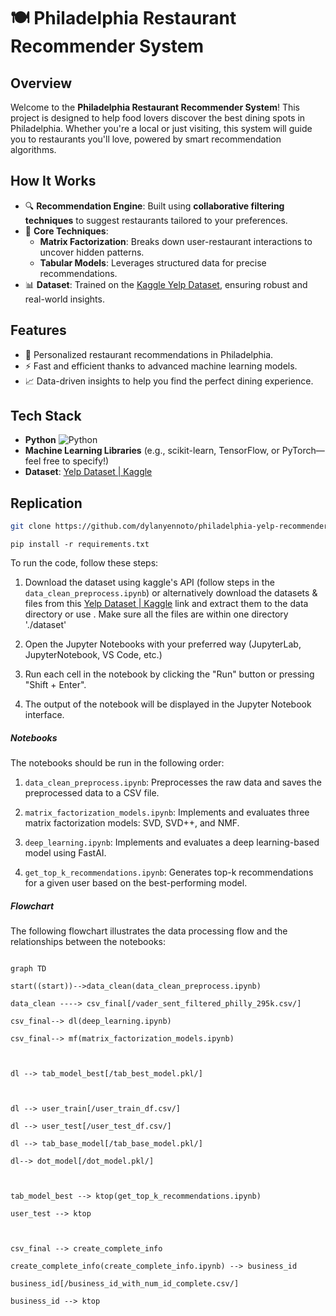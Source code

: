 # 🍽️ Philadelphia Restaurant Recommender System

## Overview

Welcome to the **Philadelphia Restaurant Recommender System**! This project is designed to help food lovers discover the best dining spots in Philadelphia. Whether you're a local or just visiting, this system will guide you to restaurants you'll love, powered by smart recommendation algorithms.

## How It Works

- 🔍 **Recommendation Engine**: Built using **collaborative filtering techniques** to suggest restaurants tailored to your preferences.
- 🧠 **Core Techniques**:
  - **Matrix Factorization**: Breaks down user-restaurant interactions to uncover hidden patterns.
  - **Tabular Models**: Leverages structured data for precise recommendations.
- 📊 **Dataset**: Trained on the [Kaggle Yelp Dataset](https://www.kaggle.com/datasets/yelp-dataset/yelp-dataset), ensuring robust and real-world insights.

## Features

- 🍴 Personalized restaurant recommendations in Philadelphia.
- ⚡ Fast and efficient thanks to advanced machine learning models.
- 📈 Data-driven insights to help you find the perfect dining experience.

## Tech Stack

- **Python** ![Python](https://img.shields.io/badge/-Python-3776AB?style=flat&logo=python&logoColor=white)
- **Machine Learning Libraries** (e.g., scikit-learn, TensorFlow, or PyTorch—feel free to specify!)
- **Dataset**: [Yelp Dataset | Kaggle](https://www.kaggle.com/datasets/yelp-dataset/yelp-dataset) 

  

## Replication

```bash
git clone https://github.com/dylanyennoto/philadelphia-yelp-recommender.git
```

```
pip install -r requirements.txt
```

To run the code, follow these steps:

1. Download the dataset using kaggle's API (follow steps in the `data_clean_preprocess.ipynb`) or alternatively download the datasets & files from this [Yelp Dataset | Kaggle](https://www.kaggle.com/datasets/yelp-dataset/yelp-dataset) link and extract them to the data directory or use . Make sure all the files are within one directory './dataset'

3. Open the Jupyter Notebooks with your preferred way (JupyterLab, JupyterNotebook, VS Code, etc.)

6. Run each cell in the notebook by clicking the "Run" button or pressing "Shift + Enter".

7. The output of the notebook will be displayed in the Jupyter Notebook interface.

  

##### Notebooks

  

The notebooks should be run in the following order:

  

1.  `data_clean_preprocess.ipynb`: Preprocesses the raw data and saves the preprocessed data to a CSV file.

2.  `matrix_factorization_models.ipynb`: Implements and evaluates three matrix factorization models: SVD, SVD++, and NMF.

3.  `deep_learning.ipynb`: Implements and evaluates a deep learning-based model using FastAI.

4.  `get_top_k_recommendations.ipynb`: Generates top-k recommendations for a given user based on the best-performing model.

  

##### Flowchart

  

The following flowchart illustrates the data processing flow and the relationships between the notebooks:

  

```mermaid

graph TD

start((start))-->data_clean(data_clean_preprocess.ipynb)

data_clean ----> csv_final[/vader_sent_filtered_philly_295k.csv/]

csv_final--> dl(deep_learning.ipynb)

csv_final--> mf(matrix_factorization_models.ipynb)

  

dl --> tab_model_best[/tab_best_model.pkl/]

  

dl --> user_train[/user_train_df.csv/]

dl --> user_test[/user_test_df.csv/]

dl --> tab_base_model[/tab_base_model.pkl/]

dl--> dot_model[/dot_model.pkl/]

  

tab_model_best --> ktop(get_top_k_recommendations.ipynb)

user_test --> ktop

  

csv_final --> create_complete_info

create_complete_info(create_complete_info.ipynb) --> business_id

business_id[/business_id_with_num_id_complete.csv/]

business_id --> ktop

  

```

